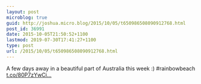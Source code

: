 ```yaml
---
layout: post
microblog: true
guid: http://joshua.micro.blog/2015/10/05/t650986508090912768.html
post_id: 36991
date: 2015-10-05T21:50:52+1100
lastmod: 2019-07-30T17:41:27+1100
type: post
url: /2015/10/05/t650986508090912768.html
---
```

A few days away in a beautiful part of Australia this week :) #rainbowbeach [t.co/80P7zYwCi...](http://t.co/80P7zYwCiX)
